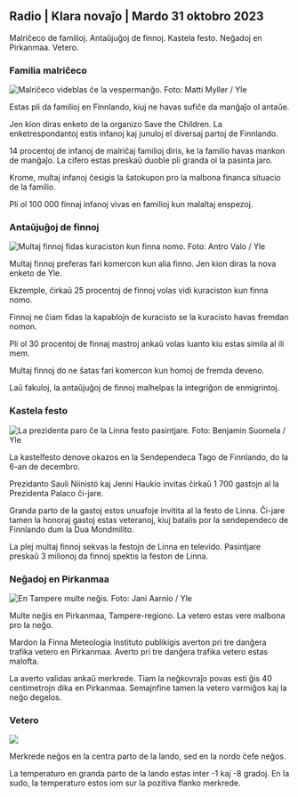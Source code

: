 ## Radio \| Klara novaĵo \| Mardo 31 oktobro 2023

Malriĉeco de familioj. Antaŭjuĝoj de finnoj. Kastela festo. Neĝadoj en Pirkanmaa. Vetero.

### Familia malriĉeco

![Malriĉeco videblas ĉe la vespermanĝo. Foto: Matti Myller / Yle](https://images.cdn.yle.fi/image/upload/c_crop,h_1080,w_1919,x_0,y_0/ar_1.7777777777777777,c_fill,g_faces,h_675,w_1200./d_1200.q_auto:eco/f_auto/fl_lossy/v1674642954/39-106372263d105c885d6a)

Estas pli da familioj en Finnlando, kiuj ne havas sufiĉe da manĝaĵo ol antaŭe.

Jen kion diras enketo de la organizo Save the Children. La enketrespondantoj estis infanoj kaj junuloj el diversaj partoj de Finnlando.

14 procentoj de infanoj de malriĉaj familioj diris, ke la familio havas mankon de manĝaĵo. La cifero estas preskaŭ duoble pli granda ol la pasinta jaro.

Krome, multaj infanoj ĉesigis la ŝatokupon pro la malbona financa situacio de la familio.

Pli ol 100 000 finnaj infanoj vivas en familioj kun malaltaj enspezoj.

### Antaŭjuĝoj de finnoj

![Multaj finnoj fidas kuraciston kun finna nomo. Foto: Antro Valo / Yle](https://images.cdn.yle.fi/image/upload/c_crop,h_3179,w_5653,x_0,y_83/ar_1.7777777777777777,c_fill,g_faces,h_675,w_r200./0,y_83q_auto:eco/f_auto/fl_lossy/v1697116975/39-11855466527f10854aec)

Multaj finnoj preferas fari komercon kun alia finno. Jen kion diras la nova enketo de Yle.

Ekzemple, ĉirkaŭ 25 procentoj de finnoj volas vidi kuraciston kun finna nomo.

Finnoj ne ĉiam fidas la kapablojn de kuracisto se la kuracisto havas fremdan nomon.

Pli ol 30 procentoj de finnaj mastroj ankaŭ volas luanto kiu estas simila al ili mem.

Multaj finnoj do ne ŝatas fari komercon kun homoj de fremda deveno.

Laŭ fakuloj, la antaŭjuĝoj de finnoj malhelpas la integriĝon de enmigrintoj.

### Kastela festo

![La prezidenta paro ĉe la Linna festo pasintjare. Foto: Benjamin Suomela / Yle](https://images.cdn.yle.fi/image/upload/c_crop,h_1674,w_2976,x_0,y_24/ar_1.7777777777777777,c_fill,g_faces,h_675,w_1000.//d_1_1.7777777777777777q_auto:eco/f_auto/fl_lossy/v1670345033/39-1044359638f710a6e724)

La kastelfesto denove okazos en la Sendependeca Tago de Finnlando, do la 6-an de decembro.

Prezidanto Sauli Niinistö kaj Jenni Haukio invitas ĉirkaŭ 1 700 gastojn al la Prezidenta Palaco ĉi-jare.

Granda parto de la gastoj estos unuafoje invitita al la festo de Linna. Ĉi-jare tamen la honoraj gastoj estas veteranoj, kiuj batalis por la sendependeco de Finnlando dum la Dua Mondmilito.

La plej multaj finnoj sekvas la festojn de Linna en televido. Pasintjare preskaŭ 3 milionoj da finnoj spektis la feston de Linna.

### Neĝadoj en Pirkanmaa

![En Tampere multe neĝis. Foto: Jani Aarnio / Yle](https://images.cdn.yle.fi/image/upload/c_crop,h_3375,w_6000,x_0,y_331/ar_1.7777777777777777,c_fill,g_faces,h_6700,w_r1201.q_auto:eco/f_auto/fl_lossy/v1698736404/39-11934306540799d9879d)

Multe neĝis en Pirkanmaa, Tampere-regiono. La vetero estas vere malbona pro la neĝo.

Mardon la Finna Meteologia Instituto publikigis averton pri tre danĝera trafika vetero en Pirkanmaa. Averto pri tre danĝera trafika vetero estas malofta.

La averto validas ankaŭ merkrede. Tiam la neĝkovraĵo povas esti ĝis 40 centimetrojn dika en Pirkanmaa. Semajnfine tamen la vetero varmiĝos kaj la neĝo degelos.

### Vetero

![](https://images.cdn.yle.fi/image/upload/c_crop,h_1080,w_1919,x_0,y_0/ar_1.777777777777777,c_fill,g_faces,h_675,w_1200/dpr_1eco.0/dpr_1eco:f_auto/fl_lossy/v1698767793/39-11940016541239893d2b)

Merkrede neĝos en la centra parto de la lando, sed en la nordo ĉefe neĝos.

La temperaturo en granda parto de la lando estas inter -1 kaj -8 gradoj. En la sudo, la temperaturo estos iom sur la pozitiva flanko merkrede.